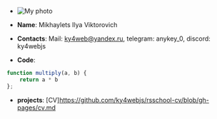 * ![My photo](https://disk.yandex.ru/i/VEBeZMFi0HpjRg)

* **Name**:
Mikhaylets Ilya Viktorovich


* **Contacts**:
Mail: ky4web@yandex.ru, telegram: anykey_0, discord: ky4webjs


* **Code**:
```javascript
function multiply(a, b) {
    return a * b
};
```

* **projects**:
[CV]https://github.com/ky4webjs/rsschool-cv/blob/gh-pages/cv.md